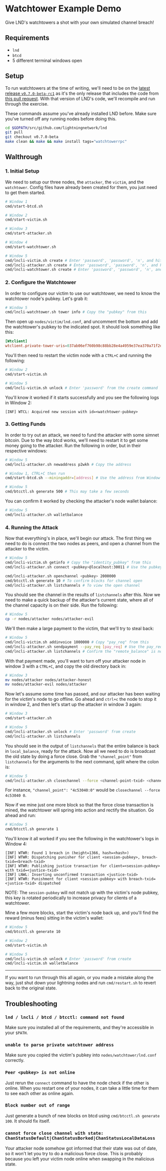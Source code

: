 # Watchtower Example Demo

Give LND's watchtowers a shot with your own simulated channel breach!

## Requirements

* `lnd`
* `btcd`
* 5 different terminal windows open

## Setup

To run watchtowers at the time of writing, we'll need to be on the [latest release `v0.7.0-beta-rc1`](https://github.com/lightningnetwork/lnd/releases/tag/v0.7.0-beta-rc1) as it's the only release that includes the code from [this pull request](https://github.com/lightningnetwork/lnd/pull/3133). With that version of LND's code, we'll recompile and run through the exercise.

These commands assume you've already installed LND before. Make sure you've turned off any running nodes before doing this.

```bash
cd $GOPATH/src/github.com/lightningnetwork/lnd
git pull
git checkout v0.7.0-beta
make clean && make && make install tags="watchtowerrpc"
```

## Walthrough

### 1. Initial Setup

We need to setup our three nodes, the `attacker`, the `victim`, and the `watchtower`. Config files have already been created for them, you just need to get them started.

```sh
# Window 1
cmd/start-btcd.sh

# Window 2
cmd/start-victim.sh

# Window 3
cmd/start-attacker.sh

# Window 4
cmd/start-watchtower.sh

# Window 5
cmd/lncli-victim.sh create # Enter 'password', 'password', 'n', and hit enter for the last one
cmd/lncli-attacker.sh create # Enter 'password', 'password', 'n', and hit enter for the last one
cmd/lncli-watchtower.sh create # Enter 'password', 'password', 'n', and hit enter for the last one
```

### 2. Configure the Watchtower

In order to configure our victim to use our watchtower, we need to know the watchtower node's pubkey. Let's grab it:

```sh
# Window 5
cmd/lncli-watchtower.sh tower info # Copy the "pubkey" from this
```

Then open up `nodes/victim/lnd.conf`, and uncomment the bottom and add the watchtower's pubkey to the indicated spot. It should look something like this:

```conf
[Wtclient]
wtclient.private-tower-uris=037ab06ef760b98c88bb28e4a4959e37ea370a71f2d7a74c7bd8274961b23ed3b5@localhost:32021
```

You'll then need to restart the victim node with a `CTRL+C` and running the following:

```sh
# Window 2
cmd/start-victim.sh

# Window 5
cmd/lncli-victim.sh unlock # Enter 'password' from the create command
```

You'll know it worked if it starts successfully and you see the following logs in Window 2:

```log
[INF] WTCL: Acquired new session with id=<watchtower-pubkey>
```

### 3. Getting Funds

In order to try out an attack, we need to fund the attacker with some simnet bitcoin. Due to the way btcd works, we'll need to restart it to get some money going to the attacker. Run the following in order, but in their respective windows:

```sh
# Window 5
cmd/lncli-attacker.sh newaddress p2wkh # Copy the address

# Window 1, CTRL+C then run
cmd/start-btcd.sh --miningaddr=[address] # Use the address from Window 5

# Window 5
cmd/btcctl.sh generate 500 # This may take a few seconds
```

You can confirm it worked by checking the attacker's node wallet balance:

```sh
# Window 5
cmd/lncli-attacker.sh walletbalance
```

### 4. Running the Attack

Now that everything's in place, we'll begin our attack. The first thing we need to do is connect the two nodes as peers, and open a channel from the attacker to the victim.

```sh
# Window 5
cmd/lncli-victim.sh getinfo # Copy the "identity_pubkey" from this
cmd/lncli-attacker.sh connect <pubkey>@localhost:30011 # Use the pubkey from the previous command

cmd/lncli-attacker.sh openchannel <pubkey> 2000000
cmd/btcctl.sh generate 10 # To confirm blocks for channel open
cmd/lncli-attacker.sh listchannels # To view the open channel
```

You should see the channel in the results of `listchannels` after this. Now we need to make a quick backup of the attacker's current state, where all of the channel capacity is on their side. Run the following:

```sh
# Window 5
cp -r nodes/attacker nodes/attacker-evil
```

We'll then make a large payment to the victim, that we'll try to steal back:

```sh
# Window 5
cmd/lncli-victim.sh addinvoice 1000000 # Copy "pay_req" from this
cmd/lncli-attacker.sh sendpayment --pay_req [pay_req] # Use the pay_req from before
cmd/lncli-attacker.sh listchannels # Confirm the "remote_balance" is now 1000000
```

With that payment made, you'll want to turn off your attacker node in window 3 with a `CTRL+C`, and copy the old directory back in:

```sh
# Window 3
mv nodes/attacker nodes/attacker-honest
mv nodes/attacker-evil nodes/attacker
```

Now let's assume some time has passed, and our attacker has been waiting for the victim's node to go offline. Go ahead and `ctrl+c` the node to stop it in window 2, and then let's start up the attacker in window 3 again:

```sh
# Window 3
cmd/start-attacker.sh

# Window 5
cmd/lncli-attacker.sh unlock # Enter 'password' from create
cmd/lncli-attacker.sh listchannels
```

You should see in the output of `listchannels` that the entire balance is back in `local_balance`, ready for the attack. Now all we need to do is broadcast the old state by doing a force close. Grab the `"channel_point"` from `listchannels` for the arguments to the next command, split where the colon is:

```sh
# Window 5
cmd/lncli-attacker.sh closechannel --force <channel-point-txid> <channel-point-index>
```

For instance, `"channel_point": "4c53040:0"` would be `closechannel --force 4c53040 0`.

Now if we mine just one more block so that the force close transaction is mined, the watchtower will spring into action and rectify the situation. Go ahead and run:

```sh
# Window 5
cmd/btcctl.sh generate 1
```

You'll know it all worked if you see the following in the watchtower's logs in Window 4:

```
[INF] WTWR: Found 1 breach in (height=1366, hash=<hash>)
[INF] WTWR: Dispatching punisher for client <session-pubkey>, breach-txid=<breach-txid>
[INF] WTWR: Publishing justice transaction for client=<session-pubkey> with txid=<justice-txid>
[INF] LNWL: Inserting unconfirmed transaction <justice-txid>
[INF] WTWR: Punishment for client <session-pubkey> with breach-txid=<justice-txid> dispatched
```

NOTE: The `session-pubkey` will not match up with the victim's node pubkey, this
key is rotated periodically to increase privacy for clients of a watchtower.

Mine a few more blocks, start the victim's node back up, and you'll find the reward (minus fees) sitting in the victim's wallet:

```sh
# Window 5
cmd/btcctl.sh generate 10

# Window 2
cmd/start-victim.sh

# Window 5
cmd/lncli-victim.sh unlock # Enter 'password' from create
cmd/lncli-victim.sh walletbalance
```

---

If you want to run through this all again, or you made a mistake along the way, just shut down your lightning nodes and run `cmd/restart.sh` to revert back to the original state.

## Troubleshooting

### `lnd / lncli / btcd / btcctl: command not found`

Make sure you installed all of the requirements, and they're accessible in your `$PATH`.

### `unable to parse private watchtower address`

Make sure you copied the victim's pubkey into `nodes/watchtower/lnd.conf` correctly.

### `Peer <pubkey> is not online`

Just rerun the `connect` command to have the node check if the other is online. When you restart one of your nodes, it can take a little time for them to see each other as online again.

### `Block number out of range`

Just generate a bunch of new blocks on btcd using `cmd/btcctl.sh generate 100`. It should fix itself.

### `cannot force close channel with state: ChanStatusDefault|ChanStatusBorked|ChanStatusLocalDataLoss`

Your attacker node somehow got informed that their state was out of date, so it won't let you try to do a malicious force close. This is probably because you left your victim node online when swapping in the malicious state.
